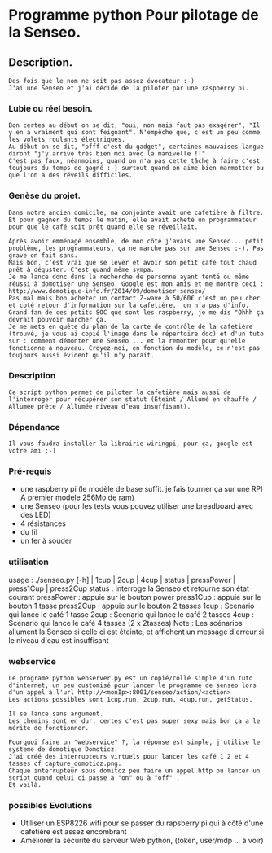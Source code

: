 # Programme python Pour pilotage de la Senseo.

## Description.
	Des fois que le nom ne soit pas assez évocateur :-)
	J'ai une Senseo et j'ai décidé de la piloter par une raspberry pi.
	

### Lubie ou réel besoin.
	Bon certes au début on se dit, "oui, non mais faut pas exagérer", "Il y en a vraiment qui sont feignant". N'empêche que, c'est un peu comme les volets roulants électriques. 
	Au début on se dit, "pfff c'est du gadget", certaines mauvaises langue diront "j'y arrive très bien moi avec la manivelle !!"
	C'est pas faux, néanmoins, quand on n'a pas cette tâche à faire c'est toujours du temps de gagné :-) surtout quand on aime bien marmotter ou que l'on a des réveils difficiles.
	
### Genèse du projet.
	Dans notre ancien domicile, ma conjointe avait une cafetière à filtre. Et pour gagner du temps le matin, elle avait acheté un programmateur pour que le café soit prêt quand elle se réveillait.
	
	Après avoir emménagé ensemble, de mon côté j'avais une Senseo... petit problème, les programmateurs, ça ne marche pas sur une Senseo :-). Pas grave on fait sans.
	Mais bon, c'est vrai que se lever et avoir son petit café tout chaud prêt à déguster. C'est quand même sympa.
	Je me lance donc dans la recherche de personne ayant tenté ou même réussi à domotiser une Senseo. Google est mon amis et me montre ceci : http://www.domotique-info.fr/2014/09/domotiser-senseo/
	Pas mal mais bon acheter un contact Z-wave à 50/60€ c'est un peu cher et coté retour d'information sur la cafetière,  on n’a pas d'info.
	Grand fan de ces petits SOC que sont les raspberry, je me dis "Ohhh ça devrait pouvoir marcher ça.
	Je me mets en quête du plan de la carte de contrôle de la cafetière (trouvé, je vous ai copié l'image dans le répertoire doc) et d'un tuto sur : comment démonter une Senseo ... et la remonter pour qu'elle fonctionne à nouveau. Croyez-moi, en fonction du modèle, ce n'est pas toujours aussi évident qu'il n'y parait.
	
	
### Description
	Ce script python permet de piloter la cafetière mais aussi de l'interroger pour récupérer son statut (Eteint / Allumé en chauffe / Allumée prête / Allumée niveau d’eau insuffisant).
	
### Dépendance 
	Il vous faudra installer la librairie wiringpi, pour ça, google est votre ami :-)	

### Pré-requis
- une raspberry pi (le modèle de base suffit. je fais tourner ça sur une RPI A premier modele 256Mo de ram)
- une Senseo (pour les tests vous pouvez utiliser une breadboard avec des LED)
- 4 résistances
- du fil
- un fer à souder


### utilisation

usage : ./senseo.py [-h] | 1cup | 2cup | 4cup | status | pressPower | press1Cup | press2Cup
      status     : interroge la Senseo et retourne son état courant
      pressPower : appuie sur le bouton power
      press1Cup  : appuie sur le bouton 1 tasse
      press2Cup  : appuie sur le bouton 2 tasses
      1cup       : Scenario qui lance le café 1 tasse
      2cup       : Scenario qui lance le café 2 tasses
      4cup       : Scenario qui lance le café 4 tasses (2 x 2tasses)
            Note : Les scénarios allument la Senseo si celle ci est éteinte, et affichent un message d'erreur si le niveau d'eau est insuffisant

### webservice 
	Le programe python webserver.py est un copié/collé simple d'un tuto d'internet, un peu customisé pour lancer le programme de senseo lors d'un appel à l'url http://<monIp>:8001/senseo/action/<action>
	Les actions possibles sont 1cup.run, 2cup.run, 4cup.run, getStatus.
	
	Il se lance sans argument.
	Les chemins sont en dur, certes c'est pas super sexy mais bon ça a le mérite de fonctionner.
	
	Pourquoi faire un "webservice" ?, la réponse est simple, j'utilise le systeme de domotique Domoticz.
	J'ai créé des interrupteurs virtuels pour lancer les café 1 2 et 4 tasses cf capture_domoticz.png.
	Chaque interrupteur sous domitcz peu faire un appel http ou lancer un script quand celui ci passe à "on" ou à "off" .
	Et voilà.


### possibles Evolutions 
- Utiliser un ESP8226 wifi pour se passer du rapsberry pi qui à côté d'une cafetière est assez encombrant
- Ameliorer la sécurité du serveur Web python, (token, user/mdp ...  à voir)
